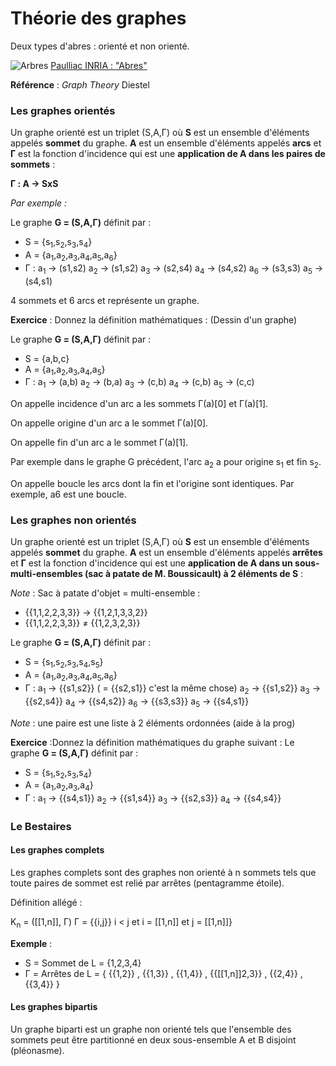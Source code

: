 # Théorie des graphes

Deux types d'abres : orienté et non orienté.

![Arbres](http://pauillac.inria.fr/~maranget/X/421/poly/poly051.png)
[Paulliac INRIA : "Abres"](http://pauillac.inria.fr/~maranget/X/421/poly/arbres.html)

**Référence** : *Graph Theory* Diestel
### Les graphes orientés

Un graphe orienté est un triplet (S,A,&Gamma;) où **S** est un ensemble d'éléments appelés **sommet** du graphe. **A** est un ensemble d'éléments appelés **arcs** et **&Gamma;** est la fonction d'incidence qui est une **application de A dans les paires de sommets** :

**&Gamma; : A &rarr; SxS**

*Par exemple :*

Le graphe **G = (S,A,&Gamma;)** définit par :
+ S = {s<sub>1</sub>,s<sub>2</sub>,s<sub>3</sub>,s<sub>4</sub>}
+ A = {a<sub>1</sub>,a<sub>2</sub>,a<sub>3</sub>,a<sub>4</sub>,a<sub>5</sub>,a<sub>6</sub>}
+ &Gamma; :
    a<sub>1</sub> &rarr; (s1,s2)
    a<sub>2</sub> &rarr; (s1,s2)
    a<sub>3</sub> &rarr; (s2,s4)
    a<sub>4</sub> &rarr; (s4,s2)
    a<sub>6</sub> &rarr; (s3,s3)
    a<sub>5</sub> &rarr; (s4,s1)

4 sommets et 6 arcs et représente un graphe.

**Exercice** : Donnez la définition mathématiques : (Dessin d'un graphe)

Le graphe **G = (S,A,&Gamma;)** définit par :
+ S = {a,b,c}
+ A = {a<sub>1</sub>,a<sub>2</sub>,a<sub>3</sub>,a<sub>4</sub>,a<sub>5</sub>}
+ &Gamma; :
    a<sub>1</sub> &rarr; (a,b)
    a<sub>2</sub> &rarr; (b,a)
    a<sub>3</sub> &rarr; (c,b)
    a<sub>4</sub> &rarr; (c,b)
    a<sub>5</sub> &rarr; (c,c)


On appelle incidence d'un arc a les sommets &Gamma;(a)[0] et &Gamma;(a)[1].

On appelle origine d'un arc a le sommet &Gamma;(a)[0].

On appelle fin d'un arc a le sommet &Gamma;(a)[1].

Par exemple dans le graphe G précédent, l'arc a<sub>2</sub> a pour origine s<sub>1</sub> et fin s<sub>2</sub>.

On appelle boucle les arcs dont la fin et l'origine sont identiques. Par exemple, a6 est une boucle.

### Les graphes non orientés

Un graphe orienté est un triplet (S,A,&Gamma;) où **S** est un ensemble d'éléments appelés **sommet** du graphe. **A** est un ensemble d'éléments appelés **arrêtes** et **&Gamma;** est la fonction d'incidence qui est une **application de A dans un sous-multi-ensembles (sac à patate de M. Boussicault) à 2 éléments de S** :

*Note* : Sac à patate d'objet = multi-ensemble :
+ {{1,1,2,2,3,3}} &rarr; {{1,2,1,3,3,2}}
+ {{1,1,2,2,3,3}} &ne; {{1,2,3,2,3}}

Le graphe **G = (S,A,&Gamma;)** définit par :
+ S = {s<sub>1</sub>,s<sub>2</sub>,s<sub>3</sub>,s<sub>4</sub>,s<sub>5</sub>}
+ A = {a<sub>1</sub>,a<sub>2</sub>,a<sub>3</sub>,a<sub>4</sub>,a<sub>5</sub>,a<sub>6</sub>}
+ &Gamma; :
    a<sub>1</sub> &rarr; {{s1,s2}} ( = {{s2,s1}} c'est la même chose)
    a<sub>2</sub> &rarr; {{s1,s2}}
    a<sub>3</sub> &rarr; {{s2,s4}}
    a<sub>4</sub> &rarr; {{s4,s2}}
    a<sub>6</sub> &rarr; {{s3,s3}}
    a<sub>5</sub> &rarr; {{s4,s1}}

*Note* : une paire est une liste à 2 éléments ordonnées (aide à la prog)

**Exercice** :Donnez la définition mathématiques du graphe suivant :
Le graphe **G = (S,A,&Gamma;)** définit par :
+ S = {s<sub>1</sub>,s<sub>2</sub>,s<sub>3</sub>,s<sub>4</sub>}
+ A = {a<sub>1</sub>,a<sub>2</sub>,a<sub>3</sub>,a<sub>4</sub>}
+ &Gamma; :
    a<sub>1</sub> &rarr; {{s4,s1}}
    a<sub>2</sub> &rarr; {{s1,s4}}
    a<sub>3</sub> &rarr; {{s2,s3}}
    a<sub>4</sub> &rarr; {{s4,s4}}

### Le Bestaires

#### Les graphes complets
Les graphes complets sont des graphes non orienté à n sommets tels que toute paires de sommet est relié par arrêtes (pentagramme étoile).

Définition allégé :

K<sub>n</sub> = (\[[1,n]], &Gamma;) &Gamma; = {{i,j}} i < j et i = \[[1,n]] et j = \[[1,n]]}

**Exemple** :

+ S = Sommet de L = {1,2,3,4}
+ &Gamma; = Arrêtes de L = { {{1,2}} , {{1,3}} , {{1,4}} , {{[[1,n]]2,3}} , {{2,4}} , {{3,4}} }

#### Les graphes bipartis
Un graphe biparti est un graphe non orienté tels que l'ensemble des sommets peut être partitionné en deux sous-ensemble A et B disjoint (pléonasme).

